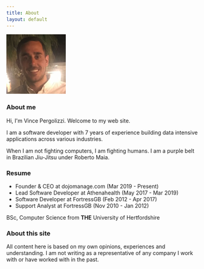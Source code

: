 ```yaml
---
title: About
layout: default
---
```


<img src="photo.png" />

### About me

Hi, I'm Vince Pergolizzi. Welcome to my web site.

I am a software developer with 7 years of experience building data intensive applications across various industries.

When I am not fighting computers, I am fighting humans. I am a purple belt in Brazilian Jiu-Jitsu under Roberto Maia.

### Resume

- Founder & CEO at dojomanage.com (Mar 2019 - Present)
- Lead Software Developer at Athenahealth (May 2017 - Mar 2019)
- Software Developer at FortressGB (Feb 2012 - Apr 2017)
- Support Analyst at FortressGB (Nov 2010 - Jan 2012)

BSc, Computer Science from **THE** University of Hertfordshire

### About this site

All content here is based on my own opinions, experiences and understanding. I am not writing as a representative of any company I work with or have worked with in the past.

